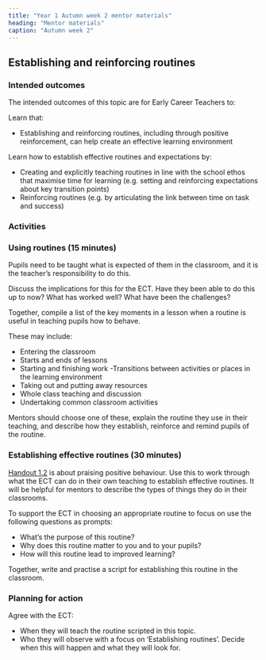 ```yaml
---
title: "Year 1 Autumn week 2 mentor materials"
heading: "Mentor materials"
caption: "Autumn week 2"
---
```



## Establishing and reinforcing routines

### Intended outcomes

The intended outcomes of this topic are for Early Career Teachers to:

Learn that:

 -  Establishing and reinforcing routines, including through positive reinforcement, can help create an effective learning environment

Learn how to establish effective routines and expectations by:

- Creating and explicitly teaching routines in line with the school ethos that maximise time for learning (e.g. setting and reinforcing expectations about key transition points)
 - Reinforcing routines (e.g. by articulating the link between time on task and success)                                                                                                                                                                                                                                                                                                                                                                                                                                                                                                                                                                                                                                                                                                                                                                                                                                                                                                                                                                                                                                                                                                                                                                                                                                                                                                                                                                                                         

### Activities


### Using routines (15 minutes)

Pupils need to be taught what is expected of them in the classroom, and it is the teacher’s responsibility to do this.

Discuss the implications for this for the ECT. Have they been able to do this up to now? What has worked well? What have been the challenges?

Together, compile a list of the key moments in a lesson when a routine is useful in teaching pupils how to behave. 

These may include:
- Entering the classroom
- Starts and ends of lessons 
- Starting and finishing work
-Transitions between activities or places in the learning environment
- Taking out and putting away resources
- Whole class teaching and discussion
- Undertaking common classroom activities

Mentors should choose one of these, explain the routine they use in their teaching, and describe how they establish, reinforce and remind pupils of the routine.     

### Establishing effective routines (30 minutes)

[Handout 1.2](/assets/materials/edt-Block-1-mentor-handout-1.2.pdf) is about praising positive behaviour. Use this to work through what the ECT can do in their own teaching to establish effective routines. It will be helpful for mentors to describe the types of things they do in their classrooms.

To support the ECT in choosing an appropriate routine to focus on use the following questions as prompts:

- What’s the purpose of this routine?
- Why does this routine matter to you and to your pupils?
- How will this routine lead to improved learning?

Together, write and practise a script for establishing this routine in the classroom.                                                                                                                                                                                                                                                                                                                                                                                                                                                                                                                                                                                                                                                                                                                                                                                                                                                                                                                                                                                                                                                                                                                                                                                                                                                                                                                                                                                                                                                                                                                                                                                                                                                                                                                                                                                                                                                                                                                                                                                                                                                                                                                                                                                                                                                                                                                                                                                                                                                                                                                                                                                                                                                                                                                                                                                                                                                                                                                                                                                                                                                                                                                          

### Planning for action

Agree with the ECT:

- When they will teach the routine scripted in this topic.
- Who they will observe with a focus on ‘Establishing routines’. Decide when this will happen and what they will look for.      

